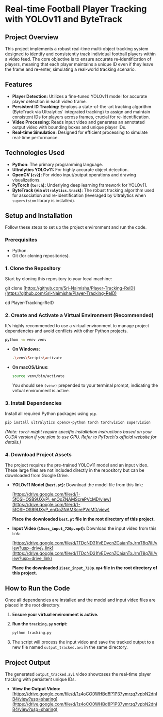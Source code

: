 
# Real-time Football Player Tracking with YOLOv11 and ByteTrack

## Project Overview

This project implements a robust real-time multi-object tracking system designed to identify and consistently track individual football players within a video feed. The core objective is to ensure accurate re-identification of players, meaning that each player maintains a unique ID even if they leave the frame and re-enter, simulating a real-world tracking scenario.

## Features

* **Player Detection:** Utilizes a fine-tuned YOLOv11 model for accurate player detection in each video frame.
* **Persistent ID Tracking:** Employs a state-of-the-art tracking algorithm (ByteTrack via Ultralytics' integrated tracking) to assign and maintain consistent IDs for players across frames, crucial for re-identification.
* **Video Processing:** Reads input video and generates an annotated output video with bounding boxes and unique player IDs.
* **Real-time Simulation:** Designed for efficient processing to simulate real-time performance.

## Technologies Used

* **Python:** The primary programming language.
* **Ultralytics YOLOv11:** For highly accurate object detection.
* **OpenCV (`cv2`):** For video input/output operations and drawing visualizations.
* **PyTorch (`torch`):** Underlying deep learning framework for YOLOv11.
* **ByteTrack (via `ultralytics.track`):** The robust tracking algorithm used for association and re-identification (leveraged by Ultralytics when `supervision` library is installed).

## Setup and Installation

Follow these steps to set up the project environment and run the code.

### Prerequisites

* Python.
* Git (for cloning repositories).

### 1. Clone the Repository

Start by cloning this repository to your local machine:


git clone [https://github.com/Sri-Naimisha/Player-Tracking-ReID](https://github.com/Sri-Naimisha/Player-Tracking-ReID)

cd Player-Tracking-ReID


### 2\. Create and Activate a Virtual Environment (Recommended)

It's highly recommended to use a virtual environment to manage project dependencies and avoid conflicts with other Python projects.

```bash
python -m venv venv
```

  * **On Windows:**
    ```bash
    .\venv\Scripts\activate
    ```
  * **On macOS/Linux:**
    ```bash
    source venv/bin/activate
    ```
    You should see `(venv)` prepended to your terminal prompt, indicating the virtual environment is active.

### 3\. Install Dependencies

Install all required Python packages using `pip`.

```bash
pip install ultralytics opencv-python torch torchvision supervision
```

*(Note: `torch` might require specific installation instructions based on your CUDA version if you plan to use GPU. Refer to [PyTorch's official website](https://pytorch.org/get-started/locally/) for details.)*

### 4\. Download Project Assets

The project requires the pre-trained YOLOv11 model and an input video. These large files are not included directly in the repository but can be downloaded from Google Drive.

  * **YOLOv11 Model (`best.pt`):**
    Download the model file from this link:
    
    [https://drive.google.com/file/d/1-5fOSHOSB9UXyP\_enOoZNAMScrePVcMD/view](https://drive.google.com/file/d/1-5fOSHOSB9UXyP_enOoZNAMScrePVcMD/view)
    
    **Place the downloaded `best.pt` file in the root directory of this project.**

  * **Input Video (`15sec_input_720p.mp4`):**
    Download the input video from this link:
    
    [https://drive.google.com/file/d/1TDcND31fvEDvcnZCaianTxJrmT8q7iIi/view?usp=drive\_link](https://drive.google.com/file/d/1TDcND31fvEDvcnZCaianTxJrmT8q7iIi/view?usp=drive_link)
    
    **Place the downloaded `15sec_input_720p.mp4` file in the root directory of this project.**

## How to Run the Code

Once all dependencies are installed and the model and input video files are placed in the root directory:

1.  **Ensure your virtual environment is active.**

2.  **Run the `tracking.py` script:**

    ```bash
    python tracking.py
    ```

3.  The script will process the input video and save the tracked output to a new file named `output_tracked.avi` in the same directory.

## Project Output

The generated `output_tracked.avi` video showcases the real-time player tracking with persistent unique IDs.

  * **View the Output Video:**
    [https://drive.google.com/file/d/1z4oCO0WHBd8P1P37ymrzq7vpbN2dnIB4/view?usp=sharing](https://drive.google.com/file/d/1z4oCO0WHBd8P1P37ymrzq7vpbN2dnIB4/view?usp=sharing)

